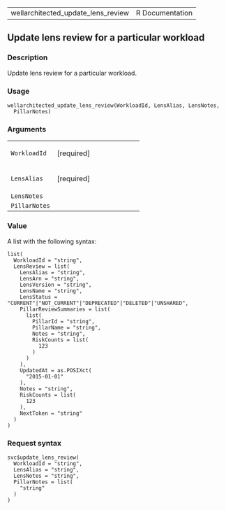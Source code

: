 <table style="width: 100%;">
<tbody>
<tr class="odd">
<td>wellarchitected_update_lens_review</td>
<td style="text-align: right;">R Documentation</td>
</tr>
</tbody>
</table>

## Update lens review for a particular workload

### Description

Update lens review for a particular workload.

### Usage

    wellarchitected_update_lens_review(WorkloadId, LensAlias, LensNotes,
      PillarNotes)

### Arguments

<table>
<colgroup>
<col style="width: 35%" />
<col style="width: 65%" />
</colgroup>
<tbody>
<tr class="odd">
<td><code
id="wellarchitected_update_lens_review_:_WorkloadId">WorkloadId</code></td>
<td><p>[required]</p></td>
</tr>
<tr class="even">
<td><code
id="wellarchitected_update_lens_review_:_LensAlias">LensAlias</code></td>
<td><p>[required]</p></td>
</tr>
<tr class="odd">
<td><code
id="wellarchitected_update_lens_review_:_LensNotes">LensNotes</code></td>
<td></td>
</tr>
<tr class="even">
<td><code
id="wellarchitected_update_lens_review_:_PillarNotes">PillarNotes</code></td>
<td></td>
</tr>
</tbody>
</table>

### Value

A list with the following syntax:

    list(
      WorkloadId = "string",
      LensReview = list(
        LensAlias = "string",
        LensArn = "string",
        LensVersion = "string",
        LensName = "string",
        LensStatus = "CURRENT"|"NOT_CURRENT"|"DEPRECATED"|"DELETED"|"UNSHARED",
        PillarReviewSummaries = list(
          list(
            PillarId = "string",
            PillarName = "string",
            Notes = "string",
            RiskCounts = list(
              123
            )
          )
        ),
        UpdatedAt = as.POSIXct(
          "2015-01-01"
        ),
        Notes = "string",
        RiskCounts = list(
          123
        ),
        NextToken = "string"
      )
    )

### Request syntax

    svc$update_lens_review(
      WorkloadId = "string",
      LensAlias = "string",
      LensNotes = "string",
      PillarNotes = list(
        "string"
      )
    )
